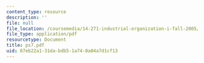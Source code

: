 ```yaml
---
content_type: resource
description: ''
file: null
file_location: /coursemedia/14-271-industrial-organization-i-fall-2005/07eb22a131dabdb51a740a04a7d1cf13_ps7.pdf
file_type: application/pdf
resourcetype: Document
title: ps7.pdf
uid: 07eb22a1-31da-bdb5-1a74-0a04a7d1cf13
---
```

